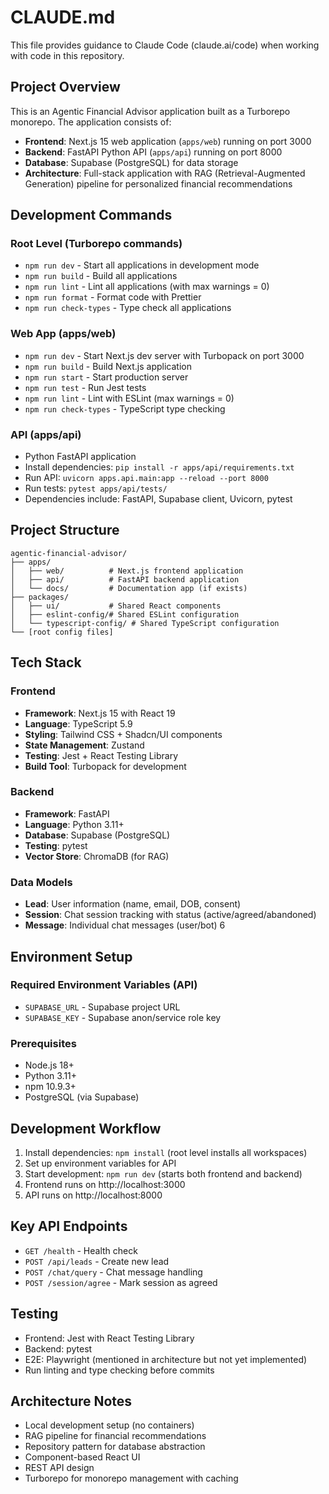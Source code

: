 
# CLAUDE.md

This file provides guidance to Claude Code (claude.ai/code) when working with code in this repository.

## Project Overview

This is an Agentic Financial Advisor application built as a Turborepo monorepo. The application consists of:

- **Frontend**: Next.js 15 web application (`apps/web`) running on port 3000
- **Backend**: FastAPI Python API (`apps/api`) running on port 8000  
- **Database**: Supabase (PostgreSQL) for data storage
- **Architecture**: Full-stack application with RAG (Retrieval-Augmented Generation) pipeline for personalized financial recommendations

## Development Commands

### Root Level (Turborepo commands)
- `npm run dev` - Start all applications in development mode
- `npm run build` - Build all applications
- `npm run lint` - Lint all applications (with max warnings = 0)
- `npm run format` - Format code with Prettier
- `npm run check-types` - Type check all applications

### Web App (apps/web)
- `npm run dev` - Start Next.js dev server with Turbopack on port 3000
- `npm run build` - Build Next.js application
- `npm run start` - Start production server
- `npm run test` - Run Jest tests
- `npm run lint` - Lint with ESLint (max warnings = 0)
- `npm run check-types` - TypeScript type checking

### API (apps/api)
- Python FastAPI application
- Install dependencies: `pip install -r apps/api/requirements.txt`
- Run API: `uvicorn apps.api.main:app --reload --port 8000`
- Run tests: `pytest apps/api/tests/`
- Dependencies include: FastAPI, Supabase client, Uvicorn, pytest

## Project Structure

```
agentic-financial-advisor/
├── apps/
│   ├── web/          # Next.js frontend application
│   ├── api/          # FastAPI backend application  
│   └── docs/         # Documentation app (if exists)
├── packages/
│   ├── ui/           # Shared React components
│   ├── eslint-config/# Shared ESLint configuration
│   └── typescript-config/ # Shared TypeScript configuration
└── [root config files]
```

## Tech Stack

### Frontend
- **Framework**: Next.js 15 with React 19
- **Language**: TypeScript 5.9
- **Styling**: Tailwind CSS + Shadcn/UI components
- **State Management**: Zustand
- **Testing**: Jest + React Testing Library
- **Build Tool**: Turbopack for development

### Backend  
- **Framework**: FastAPI
- **Language**: Python 3.11+
- **Database**: Supabase (PostgreSQL)
- **Testing**: pytest
- **Vector Store**: ChromaDB (for RAG)

### Data Models
- **Lead**: User information (name, email, DOB, consent)
- **Session**: Chat session tracking with status (active/agreed/abandoned)
- **Message**: Individual chat messages (user/bot)
6
## Environment Setup

### Required Environment Variables (API)
- `SUPABASE_URL` - Supabase project URL
- `SUPABASE_KEY` - Supabase anon/service role key

### Prerequisites
- Node.js 18+
- Python 3.11+
- npm 10.9.3+
- PostgreSQL (via Supabase)

## Development Workflow

1. Install dependencies: `npm install` (root level installs all workspaces)
2. Set up environment variables for API
3. Start development: `npm run dev` (starts both frontend and backend)
4. Frontend runs on http://localhost:3000
5. API runs on http://localhost:8000

## Key API Endpoints

- `GET /health` - Health check
- `POST /api/leads` - Create new lead
- `POST /chat/query` - Chat message handling
- `POST /session/agree` - Mark session as agreed

## Testing

- Frontend: Jest with React Testing Library
- Backend: pytest
- E2E: Playwright (mentioned in architecture but not yet implemented)
- Run linting and type checking before commits

## Architecture Notes

- Local development setup (no containers)
- RAG pipeline for financial recommendations
- Repository pattern for database abstraction
- Component-based React UI
- REST API design
- Turborepo for monorepo management with caching
